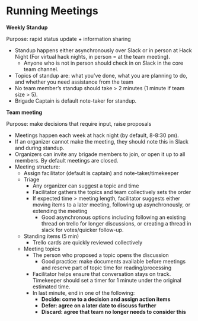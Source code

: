 # Running Meetings



**Weekly Standup**

Purpose: rapid status update + information sharing

* Standup happens either asynchronously over Slack or in person at Hack Night (For virtual hack nights, in person = at the team meeting).
  * Anyone who is not in person should check in on Slack in the core team channel.
* Topics of standup are: what you’ve done, what you are planning to do, and whether you need assistance from the team
* No team member’s standup should take > 2 minutes (1 minute if team size > 5).
* Brigade Captain is default note-taker for standup.

**Team meeting**

Purpose: make decisions that require input, raise proposals

* Meetings happen each week at hack night (by default, 8-8:30 pm).
* If an organizer cannot make the meeting, they should note this in Slack and during standup.
* Organizers can invite any brigade members to join, or open it up to all members. By default meetings are closed.
* Meeting structure:
  * Assign facilitator (default is captain) and note-taker/timekeeper
  * Triage
    * Any organizer can suggest a topic and time
    * Facilitator gathers the topics and team collectively sets the order
    * If expected time > meeting length, facilitator suggests either moving items to a later meeting, following up asynchronously, or extending the meeting
      * Good asynchronous options including following an existing thread on trello for longer discussions, or creating a thread in slack for votes/quicker follow-up.
  * Standing items (5 min)
    * Trello cards are quickly reviewed collectively
  * Meeting topics
    * The person who proposed a topic opens the discussion
      * Good practice: make documents available before meetings and reserve part of topic time for reading/processing
    * Facilitator helps ensure that conversation stays on track. Timekeeper should set a timer for 1 minute under the original estimated time.
    * In last minute, end in one of the following:
      * **Decide: come to a decision and assign action items**
      * **Defer: agree on a later date to discuss further**
      * **Discard: agree that team no longer needs to consider this**
